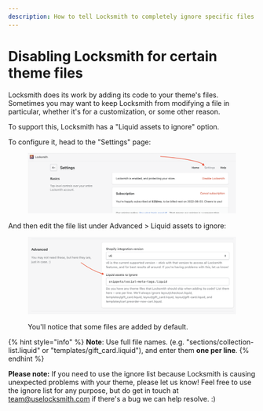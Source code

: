 ```yaml
---
description: How to tell Locksmith to completely ignore specific files in your theme
---
```


# Disabling Locksmith for certain theme files

Locksmith does its work by adding its code to your theme's files. Sometimes you may want to keep Locksmith from modifying a file in particular, whether it's for a customization, or some other reason.

To support this, Locksmith has a "Liquid assets to ignore" option.&#x20;

To configure it, head to the "Settings" page:

<figure><img src="../../.gitbook/assets/Screen Shot 2022-09-09 at 2.12.34 PM.png" alt=""><figcaption></figcaption></figure>

And then edit the file list under Advanced > Liquid assets to ignore:

<figure><img src="../../.gitbook/assets/Screen Shot 2022-09-09 at 2.01.30 PM.png" alt=""><figcaption><p>You'll notice that some files are added by default.</p></figcaption></figure>

{% hint style="info" %}
**Note**: Use full file names. (e.g. "sections/collection-list.liquid" or "templates/gift\_card.liquid"), and enter them **one per line**.
{% endhint %}

**Please note:** If you need to use the ignore list because Locksmith is causing unexpected problems with your theme, please let us know! Feel free to use the ignore list for any purpose, but do get in touch at [team@uselocksmith.com](mailto:team@uselocksmith.com) if there's a bug we can help resolve. :)
